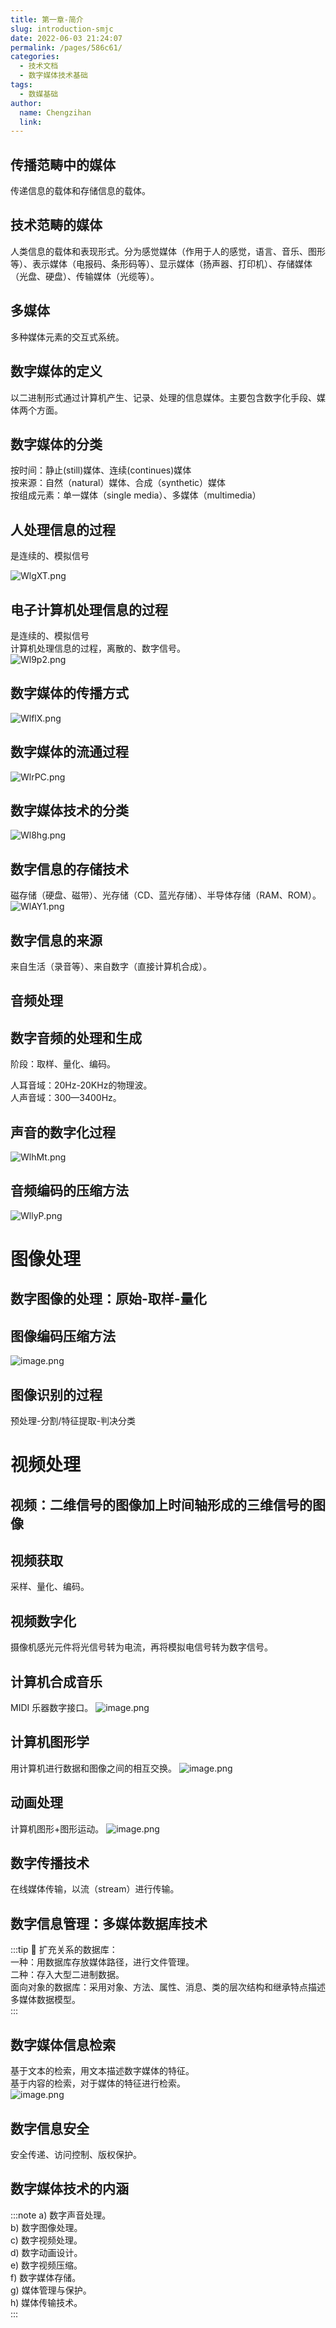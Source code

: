 ```yaml
---
title: 第一章-简介
slug: introduction-smjc
date: 2022-06-03 21:24:07
permalink: /pages/586c61/
categories:
  - 技术文档
  - 数字媒体技术基础
tags:
  - 数媒基础
author: 
  name: Chengzihan
  link: 
---
```

## 传播范畴中的媒体

传递信息的载体和存储信息的载体。

## 技术范畴的媒体

人类信息的载体和表现形式。分为感觉媒体（作用于人的感觉，语言、音乐、图形等）、表示媒体（电报码、条形码等）、显示媒体（扬声器、打印机）、存储媒体（光盘、硬盘）、传输媒体（光缆等）。

## 多媒体

多种媒体元素的交互式系统。

## 数字媒体的定义

以二进制形式通过计算机产生、记录、处理的信息媒体。主要包含数字化手段、媒体两个方面。

## 数字媒体的分类

按时间：静止(still)媒体、连续(continues)媒体  
按来源：自然（natural）媒体、合成（synthetic）媒体  
按组成元素：单一媒体（single media）、多媒体（multimedia）  

## 人处理信息的过程

   是连续的、模拟信号  

  ![WlgXT.png](https://s1.328888.xyz/2022/06/03/WlgXT.png)

## 电子计算机处理信息的过程

   是连续的、模拟信号  
   计算机处理信息的过程，离散的、数字信号。  
![Wl9p2.png](https://s1.328888.xyz/2022/06/03/Wl9p2.png)

## 数字媒体的传播方式

![WlflX.png](https://s1.328888.xyz/2022/06/03/WlflX.png)

## 数字媒体的流通过程

![WlrPC.png](https://s1.328888.xyz/2022/06/03/WlrPC.png)

## 数字媒体技术的分类

![Wl8hg.png](https://s1.328888.xyz/2022/06/03/Wl8hg.png)

## 数字信息的存储技术

磁存储（硬盘、磁带）、光存储（CD、蓝光存储）、半导体存储（RAM、ROM）。
![WlAY1.png](https://s1.328888.xyz/2022/06/03/WlAY1.png)

## 数字信息的来源

来自生活（录音等）、来自数字（直接计算机合成）。

## 音频处理

## 数字音频的处理和生成

阶段：取样、量化、编码。  

人耳音域：20Hz-20KHz的物理波。  
人声音域：300—3400Hz。  

## 声音的数字化过程

![WlhMt.png](https://s1.328888.xyz/2022/06/03/WlhMt.png)

## 音频编码的压缩方法

![WllyP.png](https://s1.328888.xyz/2022/06/03/WllyP.png)

# 图像处理

## 数字图像的处理：原始-取样-量化

## 图像编码压缩方法

![image.png](https://jetzihan-img.oss-cn-beijing.aliyuncs.com/blog/img/006SHRs9gy1h2vea1hl0rj30qj0bl0w5.jpg)

## 图像识别的过程

预处理-分割/特征提取-判决分类  

# 视频处理

## 视频：二维信号的图像加上时间轴形成的三维信号的图像

## 视频获取

采样、量化、编码。  

## 视频数字化

摄像机感光元件将光信号转为电流，再将模拟电信号转为数字信号。  

## 计算机合成音乐

MIDI 乐器数字接口。
![image.png](https://jetzihan-img.oss-cn-beijing.aliyuncs.com/blog/img/006SHRs9gy1h2veah0p6sj30t00e441u.jpg)

## 计算机图形学

用计算机进行数据和图像之间的相互交换。
![image.png](https://jetzihan-img.oss-cn-beijing.aliyuncs.com/blog/img/006SHRs9gy1h2vearqcr7j30ww07dwgv.jpg)

## 动画处理

计算机图形+图形运动。
![image.png](https://jetzihan-img.oss-cn-beijing.aliyuncs.com/blog/img/006SHRs9gy1h2veb1qpalj30n60g344p.jpg)

## 数字传播技术

在线媒体传输，以流（stream）进行传输。

## 数字信息管理：多媒体数据库技术

:::tip 🔔
扩充关系的数据库：  
一种：用数据库存放媒体路径，进行文件管理。  
二种：存入大型二进制数据。  
面向对象的数据库：采用对象、方法、属性、消息、类的层次结构和继承特点描述多媒体数据模型。  
:::

## 数字媒体信息检索

基于文本的检索，用文本描述数字媒体的特征。  
基于内容的检索，对于媒体的特征进行检索。  
![image.png](https://jetzihan-img.oss-cn-beijing.aliyuncs.com/blog/img/006SHRs9gy1h2vebk1mlcj30fz0c0jt0.jpg)

## 数字信息安全

安全传递、访问控制、版权保护。

## 数字媒体技术的内涵

:::note
a) 数字声音处理。  
b) 数字图像处理。  
c) 数字视频处理。  
d) 数字动画设计。  
e) 数字视频压缩。  
f) 数字媒体存储。  
g) 媒体管理与保护。  
h) 媒体传输技术。  
:::
